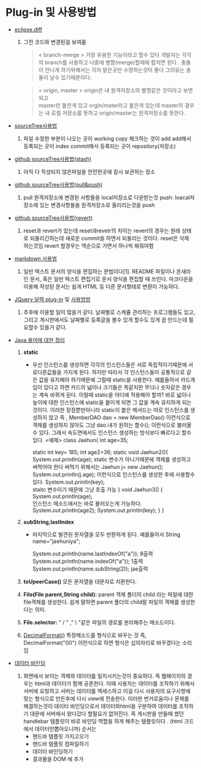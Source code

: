 Plug-in 및 사용방법
===

*  [eclipse.diff](http://mainia.tistory.com/1273)
    1. 그전 코드와 변경된걸 보여줌
        > < branch-merge >
가장 유용한 기능이라고 할수 있다
개발자는 각각의 branch를 사용하고 나중에 병함(merge)할때에 합치면 된다 . 충돌이 안나게 하기위해서는 각자 맡은곳만 수정하는것이 좋다 그이유는 충돌이 날수 있기때문이다.

        >< origin, master >
origin은 내 원격저장소의 별명같은 것이라고 보면 되고  
master만  붙은게 있고 orgin/mater라고 붙은게 있는데 master의 경우는 내 로컬 저장소를 뜻하고 origin/master는 원격저장소를 뜻한다.


* [sourceTree사용법](https://www.evernote.com/shard/s3/sh/128acb97-d3c5-4eda-aa1b-c71ecd2f3a15/54a14ebd5d4ce7507bf78e5af640d0e9)
  1. 파일 수정한 부분이 나오는 곳이 working copy 체크하는 것이 add  add해서 등록되는 곳이 index  commit해서 등록되는 곳이 repository(저장소)
* [github sourceTree사용법(stash)](https://opentutorials.org/course/1492/8121)
  1. 아직 다 작성되지 않은파일을 안전한곳에 잠시 보관하는 장소

* [github sourceTree사용법(pull&push)](https://opentutorials.org/course/1492/8117)
  1. pull 원격저장소에 변경된 사항들을 local저장소로 다운받는것
push: loacal저장소에 있는 변경사항들을 원격저장소로 올리리는것을 push

* [github sourceTree사용법(revert)](https://opentutorials.org/course/1492/8044)
  1. reset과 revert가 있는데 reset과revetr의 차이는 revert의 경우는 원래 상태로 되돌리긴하는데 새로운 commit을 하면서 되돌리는 것이다. reset은 삭제 하는것임
revert 할경우는 역순으로 가면서 하나씩 해줘야함

* [markdown 사용법](https://www.evernote.com/shard/s3/sh/128acb97-d3c5-4eda-aa1b-c71ecd2f3a15/54a14ebd5d4ce7507bf78e5af640d0e9)
  1. 일반 텍스트 문서의 양식을 편집하는 문법이다[1]. README 파일이나 온새라인 문서, 혹은 일반 텍스트 편집기로 문서 양식을 편집할 때 쓰인다. 마크다운을 이용해 작성된 문서는 쉽게 HTML 등 다른 문서형태로 변환이 가능하다.
* [JQuery 달력  plug-in](https://translate.google.co.kr/translate?hl=ko&sl=en&u=https://www.jqueryscript.net/tags.php%3F/Calendar/&prev=search) 및 [사용방법](http://iwbtbitj.tistory.com/98)
  1. 추후에 이용할 일이 많을거 같다. 날짜별로 스케쥴 관리하는 프로그램들도 있고, 그리고 게시판에서도 날짜별로 등록글을 볼수 있게 할수도 있게 끔 만드는데 필요할수 있을거 같다.
* [Java  용어에 대한 정리 ](http://rockdrumy.tistory.com/214)
  1. **static**
      * 우선 인스턴스를 생성하면 각각의 인스턴스들은 서로 독립적이기때문에 서로다른값들을 가지게 된다. 하지만 따라서 각 인스턴스들이 공통적으로 같은 값을 유지해야 하기때문에 그럴때 static을 사용한다.
      예를들어서 카드게임이 있다고 하면 카드의 넓이나 크기들은 똑같지만 무늬나 숫자같은 경우는 계속 바뀌게 된다. 이럴때  static을 어디에 적용해야 할까? 바로 넓이나 높이에 대한 인스턴스에 static을 붙이게 되면  그 값을 계속 유지하게 되는 것이다.  이러한 장점뿐만아니라 static이 붙은 메서드는 따로 인스턴스를 생성하지 않고  즉 , MemberDAO dao = new MemberDao() 이런식으로 객체를 생성하지 않아도 그냥 dao.내가 원하는 함수(); 이런식으로 불러올수 있다.
      그래서 속도면에서도  인스턴스 생성하는 방식보다 빠르다고 할수 있다.
<예제>
        class Jaehun{
        int age=35;

        static int key= 185;
        int age2=36;
        static void Jaehun2(){
        System.out.println(age);
        static 변수가 아니기때문에 객체를 생성하고 써먹어야 한다 써먹기 위해서는
        Jaehun j= new Jaehun();
        System.out.println(j.age);
        이런식으로 인스턴스를 생성한 후에 사용할수 있다.
        System.out.println(key);  
        staitc 변수이기 때문에 그냥 호출 가능
        }
        void Jaehun3() {
        System.out.println(age);  
        인스턴스 메소드에서는 바로 불러오는게 가능하다.
        System.out.println(age2);
        System.out.println(key);
        	}
        }
  2. **subString,lastIndex**
      *  마지막으로 발견된 문자열을 모두 반환하게 된다. 예를들어서
            String name="jaehuniya";

            System.out.println(name.lastIndexOf("a"));  8출력
            System.out.println(name.indexOf("a"));  1출력
            System.out.println(name.subString(2));  jae출력

  3. **toUpeerCase()** 모든 문자열을 대문자로 치환한다.
  4. **File(File parent,String child):** parent 객체 폴더의 child 라는 파일에 대한 file객체를 생성한다. 쉽게 말하면 parent 폴더의 child랄 파일의 객체를 생성한다는 의미.
  5. **File.selector:** " / " ," \ "같은 파일의 경로를 분리해주는 메소드이다.
  6. [DecimalFormat()](http://javafactory.tistory.com/1225) 특정메소드를  형식으로 바꾸는 것 즉, DecimalFormat("00") 이런식으로 하면 형식은 십의자리로 바꾸겠다는 소리임
* [데이터 바인딩](https://m.blog.naver.com/PostView.nhn?blogId=yjkang23&logNo=80040165420&proxyReferer=https%3A%2F%2Fwww.google.co.kr%2F)
  1. 화면에서 보이는 객체와 데이터를 일치시키는것이 중요하다.
즉 웹페이지의 경우는 html과 데이터가 함께 공존한다. 이때 사용자는 데이터를 조작하기 위해서 서버에 요청하고 서버는 데이터를 엑세스하고 이걸 다시 사용자의 요구사항에 맞는 형식으로 만든후에 다시 view에 전송한다. 이러한 번거로움이나 문제를 해결하는것이 데이터 바인딩으로서 데이터와html을 구분하여 데이터를 조작하기 대문에 서버에서 왔다갔다 할필요가 없어진다. 즉 게시판을 만들때 썼던 handlebar 템플릿이 바로 바인딩 역할을 하게 해주는 템플릿이다 . (html 크드에서 데이터만뽑아오니까)
순서는
      *  핸드바 템플릿 가지고오기
      * 핸드바 템플릿 컴파일하기
      * 데이터 바인딩하기
      * 결과물을 DOM 에 추가
